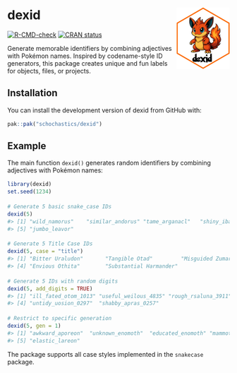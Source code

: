 
<!-- README.md is generated from README.Rmd. Please edit that file -->

# dexid <img src="man/figures/logo.png" align="right" height="139" alt="" />

<!-- badges: start -->

[![R-CMD-check](https://github.com/schochastics/dexid/actions/workflows/R-CMD-check.yaml/badge.svg)](https://github.com/schochastics/dexid/actions/workflows/R-CMD-check.yaml)
[![CRAN
status](https://www.r-pkg.org/badges/version/dexid)](https://CRAN.R-project.org/package=dexid)
<!-- badges: end -->

Generate memorable identifiers by combining adjectives with Pokémon
names. Inspired by codename-style ID generators, this package creates
unique and fun labels for objects, files, or projects.

## Installation

You can install the development version of dexid from GitHub with:

``` r
pak::pak("schochastics/dexid")
```

## Example

The main function `dexid()` generates random identifiers by combining
adjectives with Pokémon names:

``` r
library(dexid)
set.seed(1234)

# Generate 5 basic snake_case IDs
dexid(5)
#> [1] "wild_namorus"    "similar_andorus" "tame_arganacl"   "shiny_ibarel"   
#> [5] "jumbo_leavor"

# Generate 5 Title Case IDs
dexid(5, case = "title")
#> [1] "Bitter Uraludon"       "Tangible Otad"         "Misguided Zumarill"   
#> [4] "Envious Othita"        "Substantial Harmander"

# Generate 5 IDs with random digits
dexid(5, add_digits = TRUE)
#> [1] "ill_fated_otom_1013" "useful_weilous_4835" "rough_rsaluna_3911" 
#> [4] "untidy_uosion_0297"  "shabby_apras_0257"

# Restrict to specific generation
dexid(5, gen = 1)
#> [1] "awkward_aporeon"  "unknown_enomoth"  "educated_enomoth" "mammoth_rimeape" 
#> [5] "elastic_lareon"
```

The package supports all case styles implemented in the `snakecase`
package.
